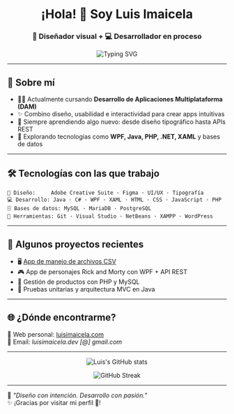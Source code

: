 
<h1 align="center">¡Hola! 👋 Soy Luis Imaicela</h1>
<h3 align="center">🎨 Diseñador visual + 💻 Desarrollador en proceso</h3>

<p align="center">
  <img src="https://readme-typing-svg.herokuapp.com?font=Fira+Code&pause=1000&color=2ACBFD&center=true&vCenter=true&width=440&lines=Hola+mundo;Diseñador+UI%2FUX+y+Desarrollador;Apasionado+por+la+tecnolog%C3%ADa+creativa" alt="Typing SVG" />
</p>

---

## 🚀 Sobre mí

- 🧑‍🎓 Actualmente cursando **Desarrollo de Aplicaciones Multiplataforma (DAM)**
- ✨ Combino diseño, usabilidad e interactividad para crear apps intuitivas
- 🧠 Siempre aprendiendo algo nuevo: desde diseño tipográfico hasta APIs REST
- 🌱 Explorando tecnologías como **WPF, Java, PHP, .NET, XAML** y bases de datos

---

## 🛠️ Tecnologías con las que trabajo

```plaintext
🎨 Diseño:     Adobe Creative Suite · Figma · UI/UX · Tipografía
💻 Desarrollo: Java · C# · WPF · XAML · HTML · CSS · JavaScript · PHP
🗄️ Bases de datos: MySQL · MariaDB · PostgreSQL
🚀 Herramientas: Git · Visual Studio · NetBeans · XAMPP · WordPress
```

---

## 📂 Algunos proyectos recientes

- 🖥️ [App de manejo de archivos CSV](https://github.com/Luixij/CSV_APP)
- 🎮 App de personajes Rick and Morty con WPF + API REST
- 🛒 Gestión de productos con PHP y MySQL
- 🧩 Pruebas unitarias y arquitectura MVC en Java

---

## 🌐 ¿Dónde encontrarme?

📍 Web personal: [luisimaicela.com](https://luisimaicela.com)  
📧 Email: _luisimaicela.dev [@] gmail.com_

---

<p align="center">
  <img src="https://github-readme-stats.vercel.app/api?username=Luixij&show_icons=true&theme=radical" alt="Luis's GitHub stats" />
</p>

<p align="center">
  <img src="https://github-readme-streak-stats.herokuapp.com/?user=Luixij&theme=radical" alt="GitHub Streak" />
</p>

---

🧠 *"Diseño con intención. Desarrollo con pasión."*  
✨ ¡Gracias por visitar mi perfil 🙌!

